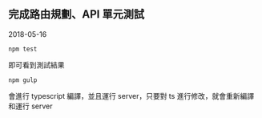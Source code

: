 ## 完成路由規劃、API 單元測試

2018-05-16

```
npm test
```

即可看到測試結果

```
npm gulp
```

會進行 typescript 編譯，並且運行 server，只要對 ts 進行修改，就會重新編譯和運行 server